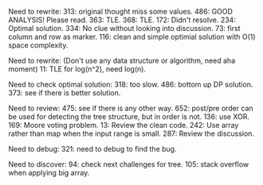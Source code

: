 Need to rewrite: 
313: original thought miss some values.
486: GOOD ANALYSIS! Please read.
363: TLE.
368: TLE.
172: Didn't resolve.
234: Optimal solution.
334: No clue without looking into discussion.
73:  first column and row as marker.
116: clean and simple optimial solution with O(1) space complexity.

Need to rewrite: (Don't use any data structure or algorithm, need aha moment)
11:  TLE for log(n^2), need log(n).

Need to check optimal solution:
318: too slow.
486: bottom up DP solution.
373: see if there is better solution.

Need to review:
475: see if there is any other way.
652: post/pre order can be used for detecting the tree structure, but in order is not.
136: use XOR.
169: Moore voting problem.
13:  Review the clean code.
242: Use array rather than map when the input range is small.
287: Review the discussion.

Need to debug:
321: need to debug to find the bug.

Need to discover:
94:  check next challenges for tree.
105: stack overflow when applying big array.